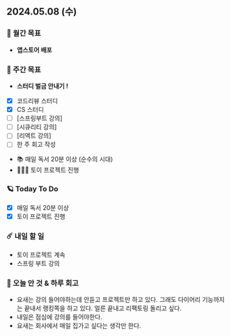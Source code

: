 ## 2024.05.08 (수)

### 🚀 월간 목표

- **앱스토어 배포**
  <br/>

### 💫 주간 목표

- **스터디 벌금 안내기 !**
- [x] 코드리뷰 스터디
- [x] CS 스터디
- [ ] [스프링부트 강의]
- [ ] [시큐리티 강의]
- [ ] [리액트 강의]
- [ ] 한 주 회고 작성
- 📚 매일 독서 20분 이상 (순수의 시대)
- 🦹🏻‍♀️ 토이 프로젝트 진행
  <br/>

### 🪐 Today To Do

- [x] 매일 독서 20분 이상
- [x] 토이 프로젝트 진행
  <br/>

### ☄️ 내일 할 일

- 토이 프로젝트 계속
- 스프링 부트 강의
  <br/>

### 👾 오늘 안 것 & 하루 회고

- 요새는 강의 들어야하는데 안듣고 프로젝트만 하고 있다. 그래도 다이어리 기능까지는 끝내서 랭킹쪽을 하고 있다. 얼른 끝내고 리팩토링 돌리고 싶다.
- 내일은 점심에 강의를 들어야한다.
- 요새는 회사에서 매일 집가고 싶다는 생각만 한다.